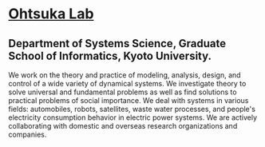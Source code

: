 # [Ohtsuka Lab](http://www.ids.sys.i.kyoto-u.ac.jp/index_e.html)
## Department of Systems Science, Graduate School of Informatics, Kyoto University.

We work on the theory and practice of modeling, analysis, design, and control of a wide variety of dynamical systems. We investigate theory to solve universal and fundamental problems as well as find solutions to practical problems of social importance. We deal with systems in various fields: automobiles, robots, satellites, waste water processes, and people's electricity consumption behavior in electric power systems. We are actively collaborating with domestic and overseas research organizations and companies.
